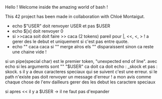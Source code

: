 Hello ! Welcome inside the amazing world of bash !

This 42 project has been made in collaboration with Chloé Montaigut.



- echo $"USER" doit renvoyer USER et pas $USER
- echo $[x] doit renvoyer 0
- si >>caca  soit doit faire >> caca (2 tokens) pareil pour |, <<, <, > !
a gerer des le debut et uniquement si c'est pas entre quote.
- echo "" caca caca   si "" merge alros els "" disparaissent sinon ca reste une chaine vide !

si un pipe(special char) est le premier token, "unexpected end of line".
avec echo si les arguments sont "" "$USER" ca doit ca doit echo : _skock et pas : skock.
s il y a deux caracteres speciaux qui se suivent c'est une erreur.
si le path n'existe pas doit renvoyer un message d'erreur ! a mon avis comme chaque chose de l'env dailleurs
gerer des les debut les caractere speciaux

si apres << il y a $USER -> il ne faut pas d'expander